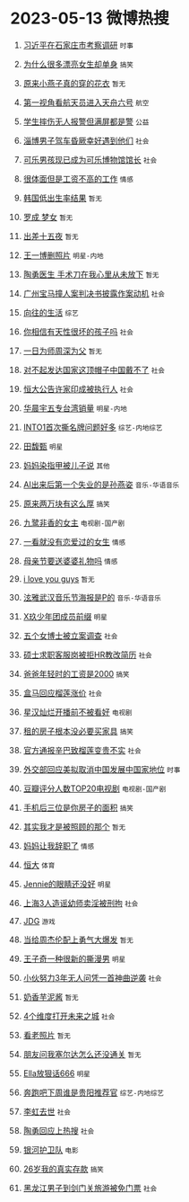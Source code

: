 # 2023-05-13 微博热搜 
1. [习近平在石家庄市考察调研](https://m.weibo.cn/search?containerid=100103type%3D1%26t%3D10%26q%3D%23%E4%B9%A0%E8%BF%91%E5%B9%B3%E5%9C%A8%E7%9F%B3%E5%AE%B6%E5%BA%84%E5%B8%82%E8%80%83%E5%AF%9F%E8%B0%83%E7%A0%94%23&stream_entry_id=51&isnewpage=1&extparam=seat%3D1%26pos%3D0%26stream_entry_id%3D51%26c_type%3D51%26dgr%3D0%26cate%3D10103%26filter_type%3Drealtimehot%26display_time%3D1683918420%26pre_seqid%3D168391842001603266376&luicode=10000011&lfid=106003type%3D25%26t%3D3%26disable_hot%3D1%26filter_type%3Drealtimehot) `时事` 

2. [为什么很多漂亮女生却单身](https://m.weibo.cn/search?containerid=100103type%3D1%26t%3D10%26q%3D%23%E4%B8%BA%E4%BB%80%E4%B9%88%E5%BE%88%E5%A4%9A%E6%BC%82%E4%BA%AE%E5%A5%B3%E7%94%9F%E5%8D%B4%E5%8D%95%E8%BA%AB%23&stream_entry_id=31&isnewpage=1&extparam=seat%3D1%26pos%3D0%26c_type%3D31%26lcate%3D5001%26cate%3D5001%26q%3D%2523%25E4%25B8%25BA%25E4%25BB%2580%25E4%25B9%2588%25E5%25BE%2588%25E5%25A4%259A%25E6%25BC%2582%25E4%25BA%25AE%25E5%25A5%25B3%25E7%2594%259F%25E5%258D%25B4%25E5%258D%2595%25E8%25BA%25AB%2523%26flag%3D2%26stream_entry_id%3D31%26filter_type%3Drealtimehot%26realpos%3D1%26dgr%3D0%26band_rank%3D1%26display_time%3D1683918420%26pre_seqid%3D168391842001603266376&luicode=10000011&lfid=106003type%3D25%26t%3D3%26disable_hot%3D1%26filter_type%3Drealtimehot) `搞笑` 

3. [原来小燕子真的穿的花衣](https://m.weibo.cn/search?containerid=100103type%3D1%26t%3D10%26q%3D%E5%8E%9F%E6%9D%A5%E5%B0%8F%E7%87%95%E5%AD%90%E7%9C%9F%E7%9A%84%E7%A9%BF%E7%9A%84%E8%8A%B1%E8%A1%A3&stream_entry_id=31&isnewpage=1&extparam=seat%3D1%26pos%3D1%26c_type%3D31%26lcate%3D5001%26cate%3D5001%26q%3D%25E5%258E%259F%25E6%259D%25A5%25E5%25B0%258F%25E7%2587%2595%25E5%25AD%2590%25E7%259C%259F%25E7%259A%2584%25E7%25A9%25BF%25E7%259A%2584%25E8%258A%25B1%25E8%25A1%25A3%26flag%3D0%26stream_entry_id%3D31%26filter_type%3Drealtimehot%26realpos%3D2%26dgr%3D0%26band_rank%3D2%26display_time%3D1683918420%26pre_seqid%3D168391842001603266376&luicode=10000011&lfid=106003type%3D25%26t%3D3%26disable_hot%3D1%26filter_type%3Drealtimehot) `暂无` 

4. [第一视角看航天员进入天舟六号](https://m.weibo.cn/search?containerid=100103type%3D1%26t%3D10%26q%3D%23%E7%AC%AC%E4%B8%80%E8%A7%86%E8%A7%92%E7%9C%8B%E8%88%AA%E5%A4%A9%E5%91%98%E8%BF%9B%E5%85%A5%E5%A4%A9%E8%88%9F%E5%85%AD%E5%8F%B7%23&stream_entry_id=31&isnewpage=1&extparam=seat%3D1%26pos%3D2%26c_type%3D31%26lcate%3D5001%26cate%3D5001%26q%3D%2523%25E7%25AC%25AC%25E4%25B8%2580%25E8%25A7%2586%25E8%25A7%2592%25E7%259C%258B%25E8%2588%25AA%25E5%25A4%25A9%25E5%2591%2598%25E8%25BF%259B%25E5%2585%25A5%25E5%25A4%25A9%25E8%2588%259F%25E5%2585%25AD%25E5%258F%25B7%2523%26flag%3D0%26stream_entry_id%3D31%26filter_type%3Drealtimehot%26realpos%3D3%26dgr%3D0%26band_rank%3D3%26display_time%3D1683918420%26pre_seqid%3D168391842001603266376&luicode=10000011&lfid=106003type%3D25%26t%3D3%26disable_hot%3D1%26filter_type%3Drealtimehot) `航空` 

5. [学生摔伤无人报警但满屏都是警](https://m.weibo.cn/search?containerid=100103type%3D1%26t%3D10%26q%3D%23%E5%AD%A6%E7%94%9F%E6%91%94%E4%BC%A4%E6%97%A0%E4%BA%BA%E6%8A%A5%E8%AD%A6%E4%BD%86%E6%BB%A1%E5%B1%8F%E9%83%BD%E6%98%AF%E8%AD%A6%23&stream_entry_id=31&isnewpage=1&extparam=seat%3D1%26pos%3D3%26c_type%3D31%26lcate%3D5001%26cate%3D5001%26q%3D%2523%25E5%25AD%25A6%25E7%2594%259F%25E6%2591%2594%25E4%25BC%25A4%25E6%2597%25A0%25E4%25BA%25BA%25E6%258A%25A5%25E8%25AD%25A6%25E4%25BD%2586%25E6%25BB%25A1%25E5%25B1%258F%25E9%2583%25BD%25E6%2598%25AF%25E8%25AD%25A6%2523%26flag%3D0%26stream_entry_id%3D31%26filter_type%3Drealtimehot%26realpos%3D4%26dgr%3D0%26band_rank%3D4%26display_time%3D1683918420%26pre_seqid%3D168391842001603266376&luicode=10000011&lfid=106003type%3D25%26t%3D3%26disable_hot%3D1%26filter_type%3Drealtimehot) `公益` 

6. [淄博男子驾车昏厥幸好遇到他们](https://m.weibo.cn/search?containerid=100103type%3D1%26t%3D10%26q%3D%23%E6%B7%84%E5%8D%9A%E7%94%B7%E5%AD%90%E9%A9%BE%E8%BD%A6%E6%98%8F%E5%8E%A5%E5%B9%B8%E5%A5%BD%E9%81%87%E5%88%B0%E4%BB%96%E4%BB%AC%23&stream_entry_id=31&isnewpage=1&extparam=seat%3D1%26pos%3D4%26c_type%3D31%26lcate%3D5001%26cate%3D5001%26q%3D%2523%25E6%25B7%2584%25E5%258D%259A%25E7%2594%25B7%25E5%25AD%2590%25E9%25A9%25BE%25E8%25BD%25A6%25E6%2598%258F%25E5%258E%25A5%25E5%25B9%25B8%25E5%25A5%25BD%25E9%2581%2587%25E5%2588%25B0%25E4%25BB%2596%25E4%25BB%25AC%2523%26flag%3D0%26stream_entry_id%3D31%26filter_type%3Drealtimehot%26realpos%3D5%26dgr%3D0%26band_rank%3D5%26display_time%3D1683918420%26pre_seqid%3D168391842001603266376&luicode=10000011&lfid=106003type%3D25%26t%3D3%26disable_hot%3D1%26filter_type%3Drealtimehot) `社会` 

7. [可乐男孩现已成为可乐博物馆馆长](https://m.weibo.cn/search?containerid=100103type%3D1%26t%3D10%26q%3D%23%E5%8F%AF%E4%B9%90%E7%94%B7%E5%AD%A9%E7%8E%B0%E5%B7%B2%E6%88%90%E4%B8%BA%E5%8F%AF%E4%B9%90%E5%8D%9A%E7%89%A9%E9%A6%86%E9%A6%86%E9%95%BF%23&stream_entry_id=31&isnewpage=1&extparam=seat%3D1%26pos%3D5%26c_type%3D31%26lcate%3D5001%26cate%3D5001%26q%3D%2523%25E5%258F%25AF%25E4%25B9%2590%25E7%2594%25B7%25E5%25AD%25A9%25E7%258E%25B0%25E5%25B7%25B2%25E6%2588%2590%25E4%25B8%25BA%25E5%258F%25AF%25E4%25B9%2590%25E5%258D%259A%25E7%2589%25A9%25E9%25A6%2586%25E9%25A6%2586%25E9%2595%25BF%2523%26flag%3D0%26stream_entry_id%3D31%26filter_type%3Drealtimehot%26realpos%3D6%26dgr%3D0%26band_rank%3D6%26display_time%3D1683918420%26pre_seqid%3D168391842001603266376&luicode=10000011&lfid=106003type%3D25%26t%3D3%26disable_hot%3D1%26filter_type%3Drealtimehot) `社会` 

8. [很体面但是工资不高的工作](https://m.weibo.cn/search?containerid=100103type%3D1%26t%3D10%26q%3D%23%E5%BE%88%E4%BD%93%E9%9D%A2%E4%BD%86%E6%98%AF%E5%B7%A5%E8%B5%84%E4%B8%8D%E9%AB%98%E7%9A%84%E5%B7%A5%E4%BD%9C%23&stream_entry_id=31&isnewpage=1&extparam=seat%3D1%26pos%3D6%26c_type%3D31%26lcate%3D5001%26cate%3D5001%26q%3D%2523%25E5%25BE%2588%25E4%25BD%2593%25E9%259D%25A2%25E4%25BD%2586%25E6%2598%25AF%25E5%25B7%25A5%25E8%25B5%2584%25E4%25B8%258D%25E9%25AB%2598%25E7%259A%2584%25E5%25B7%25A5%25E4%25BD%259C%2523%26flag%3D0%26stream_entry_id%3D31%26filter_type%3Drealtimehot%26realpos%3D7%26dgr%3D0%26band_rank%3D7%26display_time%3D1683918420%26pre_seqid%3D168391842001603266376&luicode=10000011&lfid=106003type%3D25%26t%3D3%26disable_hot%3D1%26filter_type%3Drealtimehot) `情感` 

9. [韩国低出生率结果](https://m.weibo.cn/search?containerid=100103type%3D1%26t%3D10%26q%3D%E9%9F%A9%E5%9B%BD%E4%BD%8E%E5%87%BA%E7%94%9F%E7%8E%87%E7%BB%93%E6%9E%9C&stream_entry_id=31&isnewpage=1&extparam=seat%3D1%26pos%3D7%26c_type%3D31%26lcate%3D5001%26cate%3D5001%26q%3D%25E9%259F%25A9%25E5%259B%25BD%25E4%25BD%258E%25E5%2587%25BA%25E7%2594%259F%25E7%258E%2587%25E7%25BB%2593%25E6%259E%259C%26flag%3D0%26stream_entry_id%3D31%26filter_type%3Drealtimehot%26realpos%3D8%26dgr%3D0%26band_rank%3D8%26display_time%3D1683918420%26pre_seqid%3D168391842001603266376&luicode=10000011&lfid=106003type%3D25%26t%3D3%26disable_hot%3D1%26filter_type%3Drealtimehot) `暂无` 

10. [罗成 梦女](https://m.weibo.cn/search?containerid=100103type%3D1%26t%3D10%26q%3D%E7%BD%97%E6%88%90+%E6%A2%A6%E5%A5%B3&stream_entry_id=31&isnewpage=1&extparam=seat%3D1%26pos%3D8%26c_type%3D31%26lcate%3D5001%26cate%3D5001%26q%3D%25E7%25BD%2597%25E6%2588%2590%2520%25E6%25A2%25A6%25E5%25A5%25B3%26flag%3D0%26stream_entry_id%3D31%26filter_type%3Drealtimehot%26realpos%3D9%26dgr%3D0%26band_rank%3D9%26display_time%3D1683918420%26pre_seqid%3D168391842001603266376&luicode=10000011&lfid=106003type%3D25%26t%3D3%26disable_hot%3D1%26filter_type%3Drealtimehot) `暂无` 

11. [出差十五夜](https://m.weibo.cn/search?containerid=100103type%3D1%26t%3D10%26q%3D%E5%87%BA%E5%B7%AE%E5%8D%81%E4%BA%94%E5%A4%9C&stream_entry_id=31&isnewpage=1&extparam=seat%3D1%26pos%3D9%26c_type%3D31%26lcate%3D5001%26cate%3D5001%26q%3D%25E5%2587%25BA%25E5%25B7%25AE%25E5%258D%2581%25E4%25BA%2594%25E5%25A4%259C%26flag%3D0%26stream_entry_id%3D31%26filter_type%3Drealtimehot%26realpos%3D10%26dgr%3D0%26band_rank%3D10%26display_time%3D1683918420%26pre_seqid%3D168391842001603266376&luicode=10000011&lfid=106003type%3D25%26t%3D3%26disable_hot%3D1%26filter_type%3Drealtimehot) `暂无` 

12. [王一博删照片](https://m.weibo.cn/search?containerid=100103type%3D1%26t%3D10%26q%3D%23%E7%8E%8B%E4%B8%80%E5%8D%9A%E5%88%A0%E7%85%A7%E7%89%87%23&stream_entry_id=31&isnewpage=1&extparam=seat%3D1%26pos%3D10%26c_type%3D31%26lcate%3D5001%26cate%3D5001%26q%3D%2523%25E7%258E%258B%25E4%25B8%2580%25E5%258D%259A%25E5%2588%25A0%25E7%2585%25A7%25E7%2589%2587%2523%26flag%3D2%26stream_entry_id%3D31%26filter_type%3Drealtimehot%26realpos%3D11%26dgr%3D0%26band_rank%3D11%26display_time%3D1683918420%26pre_seqid%3D168391842001603266376&luicode=10000011&lfid=106003type%3D25%26t%3D3%26disable_hot%3D1%26filter_type%3Drealtimehot) `明星-内地` 

13. [陶勇医生 手术刀在我心里从未放下](https://m.weibo.cn/search?containerid=100103type%3D1%26t%3D10%26q%3D%E9%99%B6%E5%8B%87%E5%8C%BB%E7%94%9F+%E6%89%8B%E6%9C%AF%E5%88%80%E5%9C%A8%E6%88%91%E5%BF%83%E9%87%8C%E4%BB%8E%E6%9C%AA%E6%94%BE%E4%B8%8B&stream_entry_id=31&isnewpage=1&extparam=seat%3D1%26pos%3D11%26c_type%3D31%26lcate%3D5001%26cate%3D5001%26q%3D%25E9%2599%25B6%25E5%258B%2587%25E5%258C%25BB%25E7%2594%259F%2520%25E6%2589%258B%25E6%259C%25AF%25E5%2588%2580%25E5%259C%25A8%25E6%2588%2591%25E5%25BF%2583%25E9%2587%258C%25E4%25BB%258E%25E6%259C%25AA%25E6%2594%25BE%25E4%25B8%258B%26flag%3D0%26stream_entry_id%3D31%26filter_type%3Drealtimehot%26realpos%3D12%26dgr%3D0%26band_rank%3D12%26display_time%3D1683918420%26pre_seqid%3D168391842001603266376&luicode=10000011&lfid=106003type%3D25%26t%3D3%26disable_hot%3D1%26filter_type%3Drealtimehot) `暂无` 

14. [广州宝马撞人案判决书披露作案动机](https://m.weibo.cn/search?containerid=100103type%3D1%26t%3D10%26q%3D%23%E5%B9%BF%E5%B7%9E%E5%AE%9D%E9%A9%AC%E6%92%9E%E4%BA%BA%E6%A1%88%E5%88%A4%E5%86%B3%E4%B9%A6%E6%8A%AB%E9%9C%B2%E4%BD%9C%E6%A1%88%E5%8A%A8%E6%9C%BA%23&stream_entry_id=31&isnewpage=1&extparam=seat%3D1%26pos%3D12%26c_type%3D31%26lcate%3D5001%26cate%3D5001%26q%3D%2523%25E5%25B9%25BF%25E5%25B7%259E%25E5%25AE%259D%25E9%25A9%25AC%25E6%2592%259E%25E4%25BA%25BA%25E6%25A1%2588%25E5%2588%25A4%25E5%2586%25B3%25E4%25B9%25A6%25E6%258A%25AB%25E9%259C%25B2%25E4%25BD%259C%25E6%25A1%2588%25E5%258A%25A8%25E6%259C%25BA%2523%26flag%3D0%26stream_entry_id%3D31%26filter_type%3Drealtimehot%26realpos%3D13%26dgr%3D0%26band_rank%3D13%26display_time%3D1683918420%26pre_seqid%3D168391842001603266376&luicode=10000011&lfid=106003type%3D25%26t%3D3%26disable_hot%3D1%26filter_type%3Drealtimehot) `社会` 

15. [向往的生活](https://m.weibo.cn/search?containerid=100103type%3D1%26t%3D10%26q%3D%E5%90%91%E5%BE%80%E7%9A%84%E7%94%9F%E6%B4%BB&stream_entry_id=31&isnewpage=1&extparam=seat%3D1%26pos%3D13%26c_type%3D31%26lcate%3D5001%26cate%3D5001%26q%3D%25E5%2590%2591%25E5%25BE%2580%25E7%259A%2584%25E7%2594%259F%25E6%25B4%25BB%26flag%3D0%26stream_entry_id%3D31%26filter_type%3Drealtimehot%26realpos%3D14%26dgr%3D0%26band_rank%3D14%26display_time%3D1683918420%26pre_seqid%3D168391842001603266376&luicode=10000011&lfid=106003type%3D25%26t%3D3%26disable_hot%3D1%26filter_type%3Drealtimehot) `综艺` 

16. [你相信有天性很坏的孩子吗](https://m.weibo.cn/search?containerid=100103type%3D1%26t%3D10%26q%3D%E4%BD%A0%E7%9B%B8%E4%BF%A1%E6%9C%89%E5%A4%A9%E6%80%A7%E5%BE%88%E5%9D%8F%E7%9A%84%E5%AD%A9%E5%AD%90%E5%90%97&stream_entry_id=31&isnewpage=1&extparam=seat%3D1%26pos%3D14%26c_type%3D31%26lcate%3D5001%26cate%3D5001%26q%3D%25E4%25BD%25A0%25E7%259B%25B8%25E4%25BF%25A1%25E6%259C%2589%25E5%25A4%25A9%25E6%2580%25A7%25E5%25BE%2588%25E5%259D%258F%25E7%259A%2584%25E5%25AD%25A9%25E5%25AD%2590%25E5%2590%2597%26flag%3D0%26stream_entry_id%3D31%26filter_type%3Drealtimehot%26realpos%3D15%26dgr%3D0%26band_rank%3D15%26display_time%3D1683918420%26pre_seqid%3D168391842001603266376&luicode=10000011&lfid=106003type%3D25%26t%3D3%26disable_hot%3D1%26filter_type%3Drealtimehot) `社会` 

17. [一日为师周深为父](https://m.weibo.cn/search?containerid=100103type%3D1%26t%3D10%26q%3D%23%E4%B8%80%E6%97%A5%E4%B8%BA%E5%B8%88%E5%91%A8%E6%B7%B1%E4%B8%BA%E7%88%B6%23&stream_entry_id=31&isnewpage=1&extparam=seat%3D1%26pos%3D15%26c_type%3D31%26lcate%3D5001%26cate%3D5001%26q%3D%2523%25E4%25B8%2580%25E6%2597%25A5%25E4%25B8%25BA%25E5%25B8%2588%25E5%2591%25A8%25E6%25B7%25B1%25E4%25B8%25BA%25E7%2588%25B6%2523%26flag%3D0%26stream_entry_id%3D31%26filter_type%3Drealtimehot%26realpos%3D16%26dgr%3D0%26band_rank%3D16%26display_time%3D1683918420%26pre_seqid%3D168391842001603266376&luicode=10000011&lfid=106003type%3D25%26t%3D3%26disable_hot%3D1%26filter_type%3Drealtimehot) `暂无` 

18. [对不起发达国家这顶帽子中国戴不了](https://m.weibo.cn/search?containerid=100103type%3D1%26t%3D10%26q%3D%23%E5%AF%B9%E4%B8%8D%E8%B5%B7%E5%8F%91%E8%BE%BE%E5%9B%BD%E5%AE%B6%E8%BF%99%E9%A1%B6%E5%B8%BD%E5%AD%90%E4%B8%AD%E5%9B%BD%E6%88%B4%E4%B8%8D%E4%BA%86%23&stream_entry_id=31&isnewpage=1&extparam=seat%3D1%26pos%3D16%26c_type%3D31%26lcate%3D5001%26cate%3D5001%26q%3D%2523%25E5%25AF%25B9%25E4%25B8%258D%25E8%25B5%25B7%25E5%258F%2591%25E8%25BE%25BE%25E5%259B%25BD%25E5%25AE%25B6%25E8%25BF%2599%25E9%25A1%25B6%25E5%25B8%25BD%25E5%25AD%2590%25E4%25B8%25AD%25E5%259B%25BD%25E6%2588%25B4%25E4%25B8%258D%25E4%25BA%2586%2523%26flag%3D0%26stream_entry_id%3D31%26filter_type%3Drealtimehot%26realpos%3D17%26dgr%3D0%26band_rank%3D17%26display_time%3D1683918420%26pre_seqid%3D168391842001603266376&luicode=10000011&lfid=106003type%3D25%26t%3D3%26disable_hot%3D1%26filter_type%3Drealtimehot) `社会` 

19. [恒大公告许家印成被执行人](https://m.weibo.cn/search?containerid=100103type%3D1%26t%3D10%26q%3D%23%E6%81%92%E5%A4%A7%E5%85%AC%E5%91%8A%E8%AE%B8%E5%AE%B6%E5%8D%B0%E6%88%90%E8%A2%AB%E6%89%A7%E8%A1%8C%E4%BA%BA%23&stream_entry_id=31&isnewpage=1&extparam=seat%3D1%26pos%3D17%26c_type%3D31%26lcate%3D5001%26cate%3D5001%26q%3D%2523%25E6%2581%2592%25E5%25A4%25A7%25E5%2585%25AC%25E5%2591%258A%25E8%25AE%25B8%25E5%25AE%25B6%25E5%258D%25B0%25E6%2588%2590%25E8%25A2%25AB%25E6%2589%25A7%25E8%25A1%258C%25E4%25BA%25BA%2523%26flag%3D0%26stream_entry_id%3D31%26filter_type%3Drealtimehot%26realpos%3D18%26dgr%3D0%26band_rank%3D18%26display_time%3D1683918420%26pre_seqid%3D168391842001603266376&luicode=10000011&lfid=106003type%3D25%26t%3D3%26disable_hot%3D1%26filter_type%3Drealtimehot) `社会` 

20. [华晨宇五专台湾销量](https://m.weibo.cn/search?containerid=100103type%3D1%26t%3D10%26q%3D%23%E5%8D%8E%E6%99%A8%E5%AE%87%E4%BA%94%E4%B8%93%E5%8F%B0%E6%B9%BE%E9%94%80%E9%87%8F%23&stream_entry_id=31&isnewpage=1&extparam=seat%3D1%26pos%3D18%26c_type%3D31%26lcate%3D5001%26cate%3D5001%26q%3D%2523%25E5%258D%258E%25E6%2599%25A8%25E5%25AE%2587%25E4%25BA%2594%25E4%25B8%2593%25E5%258F%25B0%25E6%25B9%25BE%25E9%2594%2580%25E9%2587%258F%2523%26flag%3D0%26stream_entry_id%3D31%26filter_type%3Drealtimehot%26realpos%3D19%26dgr%3D0%26band_rank%3D19%26display_time%3D1683918420%26pre_seqid%3D168391842001603266376&luicode=10000011&lfid=106003type%3D25%26t%3D3%26disable_hot%3D1%26filter_type%3Drealtimehot) `明星-内地` 

21. [INTO1首次撕名牌问题好多](https://m.weibo.cn/search?containerid=100103type%3D1%26t%3D10%26q%3D%23INTO1%E9%A6%96%E6%AC%A1%E6%92%95%E5%90%8D%E7%89%8C%E9%97%AE%E9%A2%98%E5%A5%BD%E5%A4%9A%23&stream_entry_id=31&isnewpage=1&extparam=seat%3D1%26pos%3D19%26c_type%3D31%26lcate%3D5001%26cate%3D5001%26q%3D%2523INTO1%25E9%25A6%2596%25E6%25AC%25A1%25E6%2592%2595%25E5%2590%258D%25E7%2589%258C%25E9%2597%25AE%25E9%25A2%2598%25E5%25A5%25BD%25E5%25A4%259A%2523%26flag%3D0%26stream_entry_id%3D31%26filter_type%3Drealtimehot%26realpos%3D20%26dgr%3D0%26band_rank%3D20%26display_time%3D1683918420%26pre_seqid%3D168391842001603266376&luicode=10000011&lfid=106003type%3D25%26t%3D3%26disable_hot%3D1%26filter_type%3Drealtimehot) `综艺-内地综艺` 

22. [田馥甄](https://m.weibo.cn/search?containerid=100103type%3D1%26t%3D10%26q%3D%E7%94%B0%E9%A6%A5%E7%94%84&stream_entry_id=31&isnewpage=1&extparam=seat%3D1%26pos%3D20%26c_type%3D31%26lcate%3D5001%26cate%3D5001%26q%3D%25E7%2594%25B0%25E9%25A6%25A5%25E7%2594%2584%26flag%3D2%26stream_entry_id%3D31%26filter_type%3Drealtimehot%26realpos%3D21%26dgr%3D0%26band_rank%3D21%26display_time%3D1683918420%26pre_seqid%3D168391842001603266376&luicode=10000011&lfid=106003type%3D25%26t%3D3%26disable_hot%3D1%26filter_type%3Drealtimehot) `明星` 

23. [妈妈染指甲被儿子说](https://m.weibo.cn/search?containerid=100103type%3D1%26t%3D10%26q%3D%23%E5%A6%88%E5%A6%88%E6%9F%93%E6%8C%87%E7%94%B2%E8%A2%AB%E5%84%BF%E5%AD%90%E8%AF%B4%23&stream_entry_id=31&isnewpage=1&extparam=seat%3D1%26pos%3D21%26c_type%3D31%26lcate%3D5001%26cate%3D5001%26q%3D%2523%25E5%25A6%2588%25E5%25A6%2588%25E6%259F%2593%25E6%258C%2587%25E7%2594%25B2%25E8%25A2%25AB%25E5%2584%25BF%25E5%25AD%2590%25E8%25AF%25B4%2523%26flag%3D0%26stream_entry_id%3D31%26filter_type%3Drealtimehot%26realpos%3D22%26dgr%3D0%26band_rank%3D22%26display_time%3D1683918420%26pre_seqid%3D168391842001603266376&luicode=10000011&lfid=106003type%3D25%26t%3D3%26disable_hot%3D1%26filter_type%3Drealtimehot) `其他` 

24. [AI出来后第一个失业的是孙燕姿](https://m.weibo.cn/search?containerid=100103type%3D1%26t%3D10%26q%3D%23AI%E5%87%BA%E6%9D%A5%E5%90%8E%E7%AC%AC%E4%B8%80%E4%B8%AA%E5%A4%B1%E4%B8%9A%E7%9A%84%E6%98%AF%E5%AD%99%E7%87%95%E5%A7%BF%23&stream_entry_id=31&isnewpage=1&extparam=seat%3D1%26pos%3D22%26c_type%3D31%26lcate%3D5001%26cate%3D5001%26q%3D%2523AI%25E5%2587%25BA%25E6%259D%25A5%25E5%2590%258E%25E7%25AC%25AC%25E4%25B8%2580%25E4%25B8%25AA%25E5%25A4%25B1%25E4%25B8%259A%25E7%259A%2584%25E6%2598%25AF%25E5%25AD%2599%25E7%2587%2595%25E5%25A7%25BF%2523%26flag%3D0%26stream_entry_id%3D31%26filter_type%3Drealtimehot%26realpos%3D23%26dgr%3D0%26band_rank%3D23%26display_time%3D1683918420%26pre_seqid%3D168391842001603266376&luicode=10000011&lfid=106003type%3D25%26t%3D3%26disable_hot%3D1%26filter_type%3Drealtimehot) `音乐-华语音乐` 

25. [原来两万块有这么厚](https://m.weibo.cn/search?containerid=100103type%3D1%26t%3D10%26q%3D%23%E5%8E%9F%E6%9D%A5%E4%B8%A4%E4%B8%87%E5%9D%97%E6%9C%89%E8%BF%99%E4%B9%88%E5%8E%9A%23&stream_entry_id=31&isnewpage=1&extparam=seat%3D1%26pos%3D23%26c_type%3D31%26lcate%3D5001%26cate%3D5001%26q%3D%2523%25E5%258E%259F%25E6%259D%25A5%25E4%25B8%25A4%25E4%25B8%2587%25E5%259D%2597%25E6%259C%2589%25E8%25BF%2599%25E4%25B9%2588%25E5%258E%259A%2523%26flag%3D0%26stream_entry_id%3D31%26filter_type%3Drealtimehot%26realpos%3D24%26dgr%3D0%26band_rank%3D24%26display_time%3D1683918420%26pre_seqid%3D168391842001603266376&luicode=10000011&lfid=106003type%3D25%26t%3D3%26disable_hot%3D1%26filter_type%3Drealtimehot) `搞笑` 

26. [九鹭非香的女主](https://m.weibo.cn/search?containerid=100103type%3D1%26t%3D10%26q%3D%23%E4%B9%9D%E9%B9%AD%E9%9D%9E%E9%A6%99%E7%9A%84%E5%A5%B3%E4%B8%BB%23&stream_entry_id=31&isnewpage=1&extparam=seat%3D1%26pos%3D24%26c_type%3D31%26lcate%3D5001%26cate%3D5001%26q%3D%2523%25E4%25B9%259D%25E9%25B9%25AD%25E9%259D%259E%25E9%25A6%2599%25E7%259A%2584%25E5%25A5%25B3%25E4%25B8%25BB%2523%26flag%3D0%26stream_entry_id%3D31%26filter_type%3Drealtimehot%26realpos%3D25%26dgr%3D0%26band_rank%3D25%26display_time%3D1683918420%26pre_seqid%3D168391842001603266376&luicode=10000011&lfid=106003type%3D25%26t%3D3%26disable_hot%3D1%26filter_type%3Drealtimehot) `电视剧-国产剧` 

27. [一看就没有恋爱过的女生](https://m.weibo.cn/search?containerid=100103type%3D1%26t%3D10%26q%3D%23%E4%B8%80%E7%9C%8B%E5%B0%B1%E6%B2%A1%E6%9C%89%E6%81%8B%E7%88%B1%E8%BF%87%E7%9A%84%E5%A5%B3%E7%94%9F%23&stream_entry_id=31&isnewpage=1&extparam=seat%3D1%26pos%3D25%26c_type%3D31%26lcate%3D5001%26cate%3D5001%26q%3D%2523%25E4%25B8%2580%25E7%259C%258B%25E5%25B0%25B1%25E6%25B2%25A1%25E6%259C%2589%25E6%2581%258B%25E7%2588%25B1%25E8%25BF%2587%25E7%259A%2584%25E5%25A5%25B3%25E7%2594%259F%2523%26flag%3D0%26stream_entry_id%3D31%26filter_type%3Drealtimehot%26realpos%3D26%26dgr%3D0%26band_rank%3D26%26display_time%3D1683918420%26pre_seqid%3D168391842001603266376&luicode=10000011&lfid=106003type%3D25%26t%3D3%26disable_hot%3D1%26filter_type%3Drealtimehot) `情感` 

28. [母亲节要送婆婆礼物吗](https://m.weibo.cn/search?containerid=100103type%3D1%26t%3D10%26q%3D%23%E6%AF%8D%E4%BA%B2%E8%8A%82%E8%A6%81%E9%80%81%E5%A9%86%E5%A9%86%E7%A4%BC%E7%89%A9%E5%90%97%23&stream_entry_id=31&isnewpage=1&extparam=seat%3D1%26pos%3D26%26c_type%3D31%26lcate%3D5001%26cate%3D5001%26q%3D%2523%25E6%25AF%258D%25E4%25BA%25B2%25E8%258A%2582%25E8%25A6%2581%25E9%2580%2581%25E5%25A9%2586%25E5%25A9%2586%25E7%25A4%25BC%25E7%2589%25A9%25E5%2590%2597%2523%26flag%3D0%26stream_entry_id%3D31%26filter_type%3Drealtimehot%26realpos%3D27%26dgr%3D0%26band_rank%3D27%26display_time%3D1683918420%26pre_seqid%3D168391842001603266376&luicode=10000011&lfid=106003type%3D25%26t%3D3%26disable_hot%3D1%26filter_type%3Drealtimehot) `情感` 

29. [i love you guys](https://m.weibo.cn/search?containerid=100103type%3D1%26t%3D10%26q%3Di+love+you+guys&stream_entry_id=31&isnewpage=1&extparam=seat%3D1%26pos%3D27%26c_type%3D31%26lcate%3D5001%26cate%3D5001%26q%3Di%2520love%2520you%2520guys%26flag%3D0%26stream_entry_id%3D31%26filter_type%3Drealtimehot%26realpos%3D28%26dgr%3D0%26band_rank%3D28%26display_time%3D1683918420%26pre_seqid%3D168391842001603266376&luicode=10000011&lfid=106003type%3D25%26t%3D3%26disable_hot%3D1%26filter_type%3Drealtimehot) `暂无` 

30. [泫雅武汉音乐节海报是P的](https://m.weibo.cn/search?containerid=100103type%3D1%26t%3D10%26q%3D%23%E6%B3%AB%E9%9B%85%E6%AD%A6%E6%B1%89%E9%9F%B3%E4%B9%90%E8%8A%82%E6%B5%B7%E6%8A%A5%E6%98%AFP%E7%9A%84%23&stream_entry_id=31&isnewpage=1&extparam=seat%3D1%26pos%3D28%26c_type%3D31%26lcate%3D5001%26cate%3D5001%26q%3D%2523%25E6%25B3%25AB%25E9%259B%2585%25E6%25AD%25A6%25E6%25B1%2589%25E9%259F%25B3%25E4%25B9%2590%25E8%258A%2582%25E6%25B5%25B7%25E6%258A%25A5%25E6%2598%25AFP%25E7%259A%2584%2523%26flag%3D0%26stream_entry_id%3D31%26filter_type%3Drealtimehot%26realpos%3D29%26dgr%3D0%26band_rank%3D29%26display_time%3D1683918420%26pre_seqid%3D168391842001603266376&luicode=10000011&lfid=106003type%3D25%26t%3D3%26disable_hot%3D1%26filter_type%3Drealtimehot) `音乐-华语音乐` 

31. [X玖少年团成员前缀](https://m.weibo.cn/search?containerid=100103type%3D1%26t%3D10%26q%3D%23X%E7%8E%96%E5%B0%91%E5%B9%B4%E5%9B%A2%E6%88%90%E5%91%98%E5%89%8D%E7%BC%80%23&stream_entry_id=31&isnewpage=1&extparam=seat%3D1%26pos%3D29%26c_type%3D31%26lcate%3D5001%26cate%3D5001%26q%3D%2523X%25E7%258E%2596%25E5%25B0%2591%25E5%25B9%25B4%25E5%259B%25A2%25E6%2588%2590%25E5%2591%2598%25E5%2589%258D%25E7%25BC%2580%2523%26flag%3D0%26stream_entry_id%3D31%26filter_type%3Drealtimehot%26realpos%3D30%26dgr%3D0%26band_rank%3D30%26display_time%3D1683918420%26pre_seqid%3D168391842001603266376&luicode=10000011&lfid=106003type%3D25%26t%3D3%26disable_hot%3D1%26filter_type%3Drealtimehot) `明星` 

32. [五个女博士被立案调查](https://m.weibo.cn/search?containerid=100103type%3D1%26t%3D10%26q%3D%23%E4%BA%94%E4%B8%AA%E5%A5%B3%E5%8D%9A%E5%A3%AB%E8%A2%AB%E7%AB%8B%E6%A1%88%E8%B0%83%E6%9F%A5%23&stream_entry_id=31&isnewpage=1&extparam=seat%3D1%26pos%3D30%26c_type%3D31%26lcate%3D5001%26cate%3D5001%26q%3D%2523%25E4%25BA%2594%25E4%25B8%25AA%25E5%25A5%25B3%25E5%258D%259A%25E5%25A3%25AB%25E8%25A2%25AB%25E7%25AB%258B%25E6%25A1%2588%25E8%25B0%2583%25E6%259F%25A5%2523%26flag%3D0%26stream_entry_id%3D31%26filter_type%3Drealtimehot%26realpos%3D31%26dgr%3D0%26band_rank%3D31%26display_time%3D1683918420%26pre_seqid%3D168391842001603266376&luicode=10000011&lfid=106003type%3D25%26t%3D3%26disable_hot%3D1%26filter_type%3Drealtimehot) `社会` 

33. [硕士求职客服岗被拒HR教改简历](https://m.weibo.cn/search?containerid=100103type%3D1%26t%3D10%26q%3D%23%E7%A1%95%E5%A3%AB%E6%B1%82%E8%81%8C%E5%AE%A2%E6%9C%8D%E5%B2%97%E8%A2%AB%E6%8B%92HR%E6%95%99%E6%94%B9%E7%AE%80%E5%8E%86%23&stream_entry_id=31&isnewpage=1&extparam=seat%3D1%26pos%3D31%26c_type%3D31%26lcate%3D5001%26cate%3D5001%26q%3D%2523%25E7%25A1%2595%25E5%25A3%25AB%25E6%25B1%2582%25E8%2581%258C%25E5%25AE%25A2%25E6%259C%258D%25E5%25B2%2597%25E8%25A2%25AB%25E6%258B%2592HR%25E6%2595%2599%25E6%2594%25B9%25E7%25AE%2580%25E5%258E%2586%2523%26flag%3D0%26stream_entry_id%3D31%26filter_type%3Drealtimehot%26realpos%3D32%26dgr%3D0%26band_rank%3D32%26display_time%3D1683918420%26pre_seqid%3D168391842001603266376&luicode=10000011&lfid=106003type%3D25%26t%3D3%26disable_hot%3D1%26filter_type%3Drealtimehot) `社会` 

34. [爸爸年轻时的工资是2000](https://m.weibo.cn/search?containerid=100103type%3D1%26t%3D10%26q%3D%23%E7%88%B8%E7%88%B8%E5%B9%B4%E8%BD%BB%E6%97%B6%E7%9A%84%E5%B7%A5%E8%B5%84%E6%98%AF2000%23&stream_entry_id=31&isnewpage=1&extparam=seat%3D1%26pos%3D32%26c_type%3D31%26lcate%3D5001%26cate%3D5001%26q%3D%2523%25E7%2588%25B8%25E7%2588%25B8%25E5%25B9%25B4%25E8%25BD%25BB%25E6%2597%25B6%25E7%259A%2584%25E5%25B7%25A5%25E8%25B5%2584%25E6%2598%25AF2000%2523%26flag%3D0%26stream_entry_id%3D31%26filter_type%3Drealtimehot%26realpos%3D33%26dgr%3D0%26band_rank%3D33%26display_time%3D1683918420%26pre_seqid%3D168391842001603266376&luicode=10000011&lfid=106003type%3D25%26t%3D3%26disable_hot%3D1%26filter_type%3Drealtimehot) `搞笑` 

35. [盒马回应榴莲涨价](https://m.weibo.cn/search?containerid=100103type%3D1%26t%3D10%26q%3D%23%E7%9B%92%E9%A9%AC%E5%9B%9E%E5%BA%94%E6%A6%B4%E8%8E%B2%E6%B6%A8%E4%BB%B7%23&stream_entry_id=31&isnewpage=1&extparam=seat%3D1%26pos%3D33%26c_type%3D31%26lcate%3D5001%26cate%3D5001%26q%3D%2523%25E7%259B%2592%25E9%25A9%25AC%25E5%259B%259E%25E5%25BA%2594%25E6%25A6%25B4%25E8%258E%25B2%25E6%25B6%25A8%25E4%25BB%25B7%2523%26flag%3D0%26stream_entry_id%3D31%26filter_type%3Drealtimehot%26realpos%3D34%26dgr%3D0%26band_rank%3D34%26display_time%3D1683918420%26pre_seqid%3D168391842001603266376&luicode=10000011&lfid=106003type%3D25%26t%3D3%26disable_hot%3D1%26filter_type%3Drealtimehot) `社会` 

36. [星汉灿烂开播前不被看好](https://m.weibo.cn/search?containerid=100103type%3D1%26t%3D10%26q%3D%23%E6%98%9F%E6%B1%89%E7%81%BF%E7%83%82%E5%BC%80%E6%92%AD%E5%89%8D%E4%B8%8D%E8%A2%AB%E7%9C%8B%E5%A5%BD%23&stream_entry_id=31&isnewpage=1&extparam=seat%3D1%26pos%3D34%26c_type%3D31%26lcate%3D5001%26cate%3D5001%26q%3D%2523%25E6%2598%259F%25E6%25B1%2589%25E7%2581%25BF%25E7%2583%2582%25E5%25BC%2580%25E6%2592%25AD%25E5%2589%258D%25E4%25B8%258D%25E8%25A2%25AB%25E7%259C%258B%25E5%25A5%25BD%2523%26flag%3D0%26stream_entry_id%3D31%26filter_type%3Drealtimehot%26realpos%3D35%26dgr%3D0%26band_rank%3D35%26display_time%3D1683918420%26pre_seqid%3D168391842001603266376&luicode=10000011&lfid=106003type%3D25%26t%3D3%26disable_hot%3D1%26filter_type%3Drealtimehot) `电视剧` 

37. [租的房子根本没必要买家具](https://m.weibo.cn/search?containerid=100103type%3D1%26t%3D10%26q%3D%23%E7%A7%9F%E7%9A%84%E6%88%BF%E5%AD%90%E6%A0%B9%E6%9C%AC%E6%B2%A1%E5%BF%85%E8%A6%81%E4%B9%B0%E5%AE%B6%E5%85%B7%23&stream_entry_id=31&isnewpage=1&extparam=seat%3D1%26pos%3D35%26c_type%3D31%26lcate%3D5001%26cate%3D5001%26q%3D%2523%25E7%25A7%259F%25E7%259A%2584%25E6%2588%25BF%25E5%25AD%2590%25E6%25A0%25B9%25E6%259C%25AC%25E6%25B2%25A1%25E5%25BF%2585%25E8%25A6%2581%25E4%25B9%25B0%25E5%25AE%25B6%25E5%2585%25B7%2523%26flag%3D0%26stream_entry_id%3D31%26filter_type%3Drealtimehot%26realpos%3D36%26dgr%3D0%26band_rank%3D36%26display_time%3D1683918420%26pre_seqid%3D168391842001603266376&luicode=10000011&lfid=106003type%3D25%26t%3D3%26disable_hot%3D1%26filter_type%3Drealtimehot) `搞笑` 

38. [官方通报辛巴致榴莲变贵不实](https://m.weibo.cn/search?containerid=100103type%3D1%26t%3D10%26q%3D%23%E5%AE%98%E6%96%B9%E9%80%9A%E6%8A%A5%E8%BE%9B%E5%B7%B4%E8%87%B4%E6%A6%B4%E8%8E%B2%E5%8F%98%E8%B4%B5%E4%B8%8D%E5%AE%9E%23&stream_entry_id=31&isnewpage=1&extparam=seat%3D1%26pos%3D36%26c_type%3D31%26lcate%3D5001%26cate%3D5001%26q%3D%2523%25E5%25AE%2598%25E6%2596%25B9%25E9%2580%259A%25E6%258A%25A5%25E8%25BE%259B%25E5%25B7%25B4%25E8%2587%25B4%25E6%25A6%25B4%25E8%258E%25B2%25E5%258F%2598%25E8%25B4%25B5%25E4%25B8%258D%25E5%25AE%259E%2523%26flag%3D0%26stream_entry_id%3D31%26filter_type%3Drealtimehot%26realpos%3D37%26dgr%3D0%26band_rank%3D37%26display_time%3D1683918420%26pre_seqid%3D168391842001603266376&luicode=10000011&lfid=106003type%3D25%26t%3D3%26disable_hot%3D1%26filter_type%3Drealtimehot) `社会` 

39. [外交部回应美拟取消中国发展中国家地位](https://m.weibo.cn/search?containerid=100103type%3D1%26t%3D10%26q%3D%23%E5%A4%96%E4%BA%A4%E9%83%A8%E5%9B%9E%E5%BA%94%E7%BE%8E%E6%8B%9F%E5%8F%96%E6%B6%88%E4%B8%AD%E5%9B%BD%E5%8F%91%E5%B1%95%E4%B8%AD%E5%9B%BD%E5%AE%B6%E5%9C%B0%E4%BD%8D%23&stream_entry_id=31&isnewpage=1&extparam=seat%3D1%26pos%3D37%26c_type%3D31%26lcate%3D5001%26cate%3D5001%26q%3D%2523%25E5%25A4%2596%25E4%25BA%25A4%25E9%2583%25A8%25E5%259B%259E%25E5%25BA%2594%25E7%25BE%258E%25E6%258B%259F%25E5%258F%2596%25E6%25B6%2588%25E4%25B8%25AD%25E5%259B%25BD%25E5%258F%2591%25E5%25B1%2595%25E4%25B8%25AD%25E5%259B%25BD%25E5%25AE%25B6%25E5%259C%25B0%25E4%25BD%258D%2523%26flag%3D1%26stream_entry_id%3D31%26filter_type%3Drealtimehot%26realpos%3D38%26dgr%3D0%26band_rank%3D38%26display_time%3D1683918420%26pre_seqid%3D168391842001603266376&luicode=10000011&lfid=106003type%3D25%26t%3D3%26disable_hot%3D1%26filter_type%3Drealtimehot) `时事` 

40. [豆瓣评分人数TOP20电视剧](https://m.weibo.cn/search?containerid=100103type%3D1%26t%3D10%26q%3D%23%E8%B1%86%E7%93%A3%E8%AF%84%E5%88%86%E4%BA%BA%E6%95%B0TOP20%E7%94%B5%E8%A7%86%E5%89%A7%23&stream_entry_id=31&isnewpage=1&extparam=seat%3D1%26pos%3D38%26c_type%3D31%26lcate%3D5001%26cate%3D5001%26q%3D%2523%25E8%25B1%2586%25E7%2593%25A3%25E8%25AF%2584%25E5%2588%2586%25E4%25BA%25BA%25E6%2595%25B0TOP20%25E7%2594%25B5%25E8%25A7%2586%25E5%2589%25A7%2523%26flag%3D0%26stream_entry_id%3D31%26filter_type%3Drealtimehot%26realpos%3D39%26dgr%3D0%26band_rank%3D39%26display_time%3D1683918420%26pre_seqid%3D168391842001603266376&luicode=10000011&lfid=106003type%3D25%26t%3D3%26disable_hot%3D1%26filter_type%3Drealtimehot) `电视剧-国产剧` 

41. [手机后三位是你房子的面积](https://m.weibo.cn/search?containerid=100103type%3D1%26t%3D10%26q%3D%23%E6%89%8B%E6%9C%BA%E5%90%8E%E4%B8%89%E4%BD%8D%E6%98%AF%E4%BD%A0%E6%88%BF%E5%AD%90%E7%9A%84%E9%9D%A2%E7%A7%AF%23&stream_entry_id=31&isnewpage=1&extparam=seat%3D1%26pos%3D39%26c_type%3D31%26lcate%3D5001%26cate%3D5001%26q%3D%2523%25E6%2589%258B%25E6%259C%25BA%25E5%2590%258E%25E4%25B8%2589%25E4%25BD%258D%25E6%2598%25AF%25E4%25BD%25A0%25E6%2588%25BF%25E5%25AD%2590%25E7%259A%2584%25E9%259D%25A2%25E7%25A7%25AF%2523%26flag%3D0%26stream_entry_id%3D31%26filter_type%3Drealtimehot%26realpos%3D40%26dgr%3D0%26band_rank%3D40%26display_time%3D1683918420%26pre_seqid%3D168391842001603266376&luicode=10000011&lfid=106003type%3D25%26t%3D3%26disable_hot%3D1%26filter_type%3Drealtimehot) `搞笑` 

42. [其实我才是被照顾的那个](https://m.weibo.cn/search?containerid=100103type%3D1%26t%3D10%26q%3D%E5%85%B6%E5%AE%9E%E6%88%91%E6%89%8D%E6%98%AF%E8%A2%AB%E7%85%A7%E9%A1%BE%E7%9A%84%E9%82%A3%E4%B8%AA&stream_entry_id=31&isnewpage=1&extparam=seat%3D1%26pos%3D40%26c_type%3D31%26lcate%3D5001%26cate%3D5001%26q%3D%25E5%2585%25B6%25E5%25AE%259E%25E6%2588%2591%25E6%2589%258D%25E6%2598%25AF%25E8%25A2%25AB%25E7%2585%25A7%25E9%25A1%25BE%25E7%259A%2584%25E9%2582%25A3%25E4%25B8%25AA%26flag%3D0%26stream_entry_id%3D31%26filter_type%3Drealtimehot%26realpos%3D41%26dgr%3D0%26band_rank%3D41%26display_time%3D1683918420%26pre_seqid%3D168391842001603266376&luicode=10000011&lfid=106003type%3D25%26t%3D3%26disable_hot%3D1%26filter_type%3Drealtimehot) `暂无` 

43. [妈妈让我辞职了](https://m.weibo.cn/search?containerid=100103type%3D1%26t%3D10%26q%3D%23%E5%A6%88%E5%A6%88%E8%AE%A9%E6%88%91%E8%BE%9E%E8%81%8C%E4%BA%86%23&stream_entry_id=31&isnewpage=1&extparam=seat%3D1%26pos%3D41%26c_type%3D31%26lcate%3D5001%26cate%3D5001%26q%3D%2523%25E5%25A6%2588%25E5%25A6%2588%25E8%25AE%25A9%25E6%2588%2591%25E8%25BE%259E%25E8%2581%258C%25E4%25BA%2586%2523%26flag%3D0%26stream_entry_id%3D31%26filter_type%3Drealtimehot%26realpos%3D42%26dgr%3D0%26band_rank%3D42%26display_time%3D1683918420%26pre_seqid%3D168391842001603266376&luicode=10000011&lfid=106003type%3D25%26t%3D3%26disable_hot%3D1%26filter_type%3Drealtimehot) `情感` 

44. [恒大](https://m.weibo.cn/search?containerid=100103type%3D1%26t%3D10%26q%3D%E6%81%92%E5%A4%A7&stream_entry_id=31&isnewpage=1&extparam=seat%3D1%26pos%3D42%26c_type%3D31%26lcate%3D5001%26cate%3D5001%26q%3D%25E6%2581%2592%25E5%25A4%25A7%26flag%3D0%26stream_entry_id%3D31%26filter_type%3Drealtimehot%26realpos%3D43%26dgr%3D0%26band_rank%3D43%26display_time%3D1683918420%26pre_seqid%3D168391842001603266376&luicode=10000011&lfid=106003type%3D25%26t%3D3%26disable_hot%3D1%26filter_type%3Drealtimehot) `体育` 

45. [Jennie的眼睛还没好](https://m.weibo.cn/search?containerid=100103type%3D1%26t%3D10%26q%3D%23Jennie%E7%9A%84%E7%9C%BC%E7%9D%9B%E8%BF%98%E6%B2%A1%E5%A5%BD%23&stream_entry_id=31&isnewpage=1&extparam=seat%3D1%26pos%3D43%26c_type%3D31%26lcate%3D5001%26cate%3D5001%26q%3D%2523Jennie%25E7%259A%2584%25E7%259C%25BC%25E7%259D%259B%25E8%25BF%2598%25E6%25B2%25A1%25E5%25A5%25BD%2523%26flag%3D0%26stream_entry_id%3D31%26filter_type%3Drealtimehot%26realpos%3D44%26dgr%3D0%26band_rank%3D44%26display_time%3D1683918420%26pre_seqid%3D168391842001603266376&luicode=10000011&lfid=106003type%3D25%26t%3D3%26disable_hot%3D1%26filter_type%3Drealtimehot) `明星` 

46. [上海3人造谣幼师卖淫被刑拘](https://m.weibo.cn/search?containerid=100103type%3D1%26t%3D10%26q%3D%23%E4%B8%8A%E6%B5%B73%E4%BA%BA%E9%80%A0%E8%B0%A3%E5%B9%BC%E5%B8%88%E5%8D%96%E6%B7%AB%E8%A2%AB%E5%88%91%E6%8B%98%23&stream_entry_id=31&isnewpage=1&extparam=seat%3D1%26pos%3D44%26c_type%3D31%26lcate%3D5001%26cate%3D5001%26q%3D%2523%25E4%25B8%258A%25E6%25B5%25B73%25E4%25BA%25BA%25E9%2580%25A0%25E8%25B0%25A3%25E5%25B9%25BC%25E5%25B8%2588%25E5%258D%2596%25E6%25B7%25AB%25E8%25A2%25AB%25E5%2588%2591%25E6%258B%2598%2523%26flag%3D0%26stream_entry_id%3D31%26filter_type%3Drealtimehot%26realpos%3D45%26dgr%3D0%26band_rank%3D45%26display_time%3D1683918420%26pre_seqid%3D168391842001603266376&luicode=10000011&lfid=106003type%3D25%26t%3D3%26disable_hot%3D1%26filter_type%3Drealtimehot) `社会` 

47. [JDG](https://m.weibo.cn/search?containerid=100103type%3D1%26t%3D10%26q%3DJDG&stream_entry_id=31&isnewpage=1&extparam=seat%3D1%26pos%3D45%26c_type%3D31%26lcate%3D5001%26cate%3D5001%26q%3DJDG%26flag%3D0%26stream_entry_id%3D31%26filter_type%3Drealtimehot%26realpos%3D46%26dgr%3D0%26band_rank%3D46%26display_time%3D1683918420%26pre_seqid%3D168391842001603266376&luicode=10000011&lfid=106003type%3D25%26t%3D3%26disable_hot%3D1%26filter_type%3Drealtimehot) `游戏` 

48. [当给周杰伦配上勇气大爆发](https://m.weibo.cn/search?containerid=100103type%3D1%26t%3D10%26q%3D%E5%BD%93%E7%BB%99%E5%91%A8%E6%9D%B0%E4%BC%A6%E9%85%8D%E4%B8%8A%E5%8B%87%E6%B0%94%E5%A4%A7%E7%88%86%E5%8F%91&stream_entry_id=31&isnewpage=1&extparam=seat%3D1%26pos%3D46%26c_type%3D31%26lcate%3D5001%26cate%3D5001%26q%3D%25E5%25BD%2593%25E7%25BB%2599%25E5%2591%25A8%25E6%259D%25B0%25E4%25BC%25A6%25E9%2585%258D%25E4%25B8%258A%25E5%258B%2587%25E6%25B0%2594%25E5%25A4%25A7%25E7%2588%2586%25E5%258F%2591%26flag%3D0%26stream_entry_id%3D31%26filter_type%3Drealtimehot%26realpos%3D47%26dgr%3D0%26band_rank%3D47%26display_time%3D1683918420%26pre_seqid%3D168391842001603266376&luicode=10000011&lfid=106003type%3D25%26t%3D3%26disable_hot%3D1%26filter_type%3Drealtimehot) `暂无` 

49. [王子奇一种很新的撕漫男](https://m.weibo.cn/search?containerid=100103type%3D1%26t%3D10%26q%3D%23%E7%8E%8B%E5%AD%90%E5%A5%87%E4%B8%80%E7%A7%8D%E5%BE%88%E6%96%B0%E7%9A%84%E6%92%95%E6%BC%AB%E7%94%B7%23&stream_entry_id=31&isnewpage=1&extparam=seat%3D1%26pos%3D47%26c_type%3D31%26lcate%3D5001%26cate%3D5001%26q%3D%2523%25E7%258E%258B%25E5%25AD%2590%25E5%25A5%2587%25E4%25B8%2580%25E7%25A7%258D%25E5%25BE%2588%25E6%2596%25B0%25E7%259A%2584%25E6%2592%2595%25E6%25BC%25AB%25E7%2594%25B7%2523%26flag%3D0%26stream_entry_id%3D31%26filter_type%3Drealtimehot%26realpos%3D48%26dgr%3D0%26band_rank%3D48%26display_time%3D1683918420%26pre_seqid%3D168391842001603266376&luicode=10000011&lfid=106003type%3D25%26t%3D3%26disable_hot%3D1%26filter_type%3Drealtimehot) `明星` 

50. [小伙努力3年无人问凭一首神曲逆袭](https://m.weibo.cn/search?containerid=100103type%3D1%26t%3D10%26q%3D%23%E5%B0%8F%E4%BC%99%E5%8A%AA%E5%8A%9B3%E5%B9%B4%E6%97%A0%E4%BA%BA%E9%97%AE%E5%87%AD%E4%B8%80%E9%A6%96%E7%A5%9E%E6%9B%B2%E9%80%86%E8%A2%AD%23&stream_entry_id=31&isnewpage=1&extparam=seat%3D1%26pos%3D48%26c_type%3D31%26lcate%3D5001%26cate%3D5001%26q%3D%2523%25E5%25B0%258F%25E4%25BC%2599%25E5%258A%25AA%25E5%258A%259B3%25E5%25B9%25B4%25E6%2597%25A0%25E4%25BA%25BA%25E9%2597%25AE%25E5%2587%25AD%25E4%25B8%2580%25E9%25A6%2596%25E7%25A5%259E%25E6%259B%25B2%25E9%2580%2586%25E8%25A2%25AD%2523%26flag%3D0%26stream_entry_id%3D31%26filter_type%3Drealtimehot%26realpos%3D49%26dgr%3D0%26band_rank%3D49%26display_time%3D1683918420%26pre_seqid%3D168391842001603266376&luicode=10000011&lfid=106003type%3D25%26t%3D3%26disable_hot%3D1%26filter_type%3Drealtimehot) `社会` 

51. [奶香芋泥酱](https://m.weibo.cn/search?containerid=100103type%3D1%26t%3D10%26q%3D%E5%A5%B6%E9%A6%99%E8%8A%8B%E6%B3%A5%E9%85%B1&stream_entry_id=31&isnewpage=1&extparam=seat%3D1%26pos%3D49%26c_type%3D31%26lcate%3D5001%26cate%3D5001%26q%3D%25E5%25A5%25B6%25E9%25A6%2599%25E8%258A%258B%25E6%25B3%25A5%25E9%2585%25B1%26flag%3D0%26stream_entry_id%3D31%26filter_type%3Drealtimehot%26realpos%3D50%26dgr%3D0%26band_rank%3D50%26display_time%3D1683918420%26pre_seqid%3D168391842001603266376&luicode=10000011&lfid=106003type%3D25%26t%3D3%26disable_hot%3D1%26filter_type%3Drealtimehot) `暂无` 

52. [4个维度打开未来之城](https://m.weibo.cn/search?containerid=100103type%3D1%26t%3D10%26q%3D%234%E4%B8%AA%E7%BB%B4%E5%BA%A6%E6%89%93%E5%BC%80%E6%9C%AA%E6%9D%A5%E4%B9%8B%E5%9F%8E%23&stream_entry_id=51&isnewpage=1&extparam=seat%3D1%26pos%3D0%26dgr%3D0%26c_type%3D51%26stream_entry_id%3D51%26filter_type%3Drealtimehot%26cate%3D10103%26display_time%3D1683915010%26pre_seqid%3D1683915010178012107171&luicode=10000011&lfid=106003type%3D25%26t%3D3%26disable_hot%3D1%26filter_type%3Drealtimehot) `社会` 

53. [看老照片](https://m.weibo.cn/search?containerid=100103type%3D1%26t%3D10%26q%3D%E7%9C%8B%E8%80%81%E7%85%A7%E7%89%87&stream_entry_id=31&isnewpage=1&extparam=seat%3D1%26pos%3D48%26realpos%3D49%26c_type%3D31%26lcate%3D5001%26cate%3D5001%26q%3D%25E7%259C%258B%25E8%2580%2581%25E7%2585%25A7%25E7%2589%2587%26dgr%3D0%26flag%3D0%26filter_type%3Drealtimehot%26band_rank%3D49%26stream_entry_id%3D31%26display_time%3D1683915010%26pre_seqid%3D1683915010178012107171&luicode=10000011&lfid=106003type%3D25%26t%3D3%26disable_hot%3D1%26filter_type%3Drealtimehot) `暂无` 

54. [朋友问我塞尔达怎么还没通关](https://m.weibo.cn/search?containerid=100103type%3D1%26t%3D10%26q%3D%E6%9C%8B%E5%8F%8B%E9%97%AE%E6%88%91%E5%A1%9E%E5%B0%94%E8%BE%BE%E6%80%8E%E4%B9%88%E8%BF%98%E6%B2%A1%E9%80%9A%E5%85%B3&stream_entry_id=31&isnewpage=1&extparam=seat%3D1%26pos%3D49%26realpos%3D50%26c_type%3D31%26lcate%3D5001%26cate%3D5001%26q%3D%25E6%259C%258B%25E5%258F%258B%25E9%2597%25AE%25E6%2588%2591%25E5%25A1%259E%25E5%25B0%2594%25E8%25BE%25BE%25E6%2580%258E%25E4%25B9%2588%25E8%25BF%2598%25E6%25B2%25A1%25E9%2580%259A%25E5%2585%25B3%26dgr%3D0%26flag%3D0%26filter_type%3Drealtimehot%26band_rank%3D50%26stream_entry_id%3D31%26display_time%3D1683915010%26pre_seqid%3D1683915010178012107171&luicode=10000011&lfid=106003type%3D25%26t%3D3%26disable_hot%3D1%26filter_type%3Drealtimehot) `暂无` 

55. [Ella放狠话666](https://m.weibo.cn/search?containerid=100103type%3D1%26t%3D10%26q%3D%23Ella%E6%94%BE%E7%8B%A0%E8%AF%9D666%23&stream_entry_id=31&isnewpage=1&extparam=seat%3D1%26pos%3D3%26stream_entry_id%3D31%26c_type%3D31%26lcate%3D5001%26adid%3D188953%26q%3D%2523Ella%25E6%2594%25BE%25E7%258B%25A0%25E8%25AF%259D666%2523%26topic_ad%3D1%26cate%3D5001%26is_ad_pos%3D1%26dgr%3D0%26band_rank%3D4%26filter_type%3Drealtimehot%26display_time%3D1683911256%26pre_seqid%3D16839112562219481995&luicode=10000011&lfid=106003type%3D25%26t%3D3%26disable_hot%3D1%26filter_type%3Drealtimehot) `明星` 

56. [奔跑吧下周谁是贵阳推荐官](https://m.weibo.cn/search?containerid=100103type%3D1%26t%3D10%26q%3D%23%E5%A5%94%E8%B7%91%E5%90%A7%E4%B8%8B%E5%91%A8%E8%B0%81%E6%98%AF%E8%B4%B5%E9%98%B3%E6%8E%A8%E8%8D%90%E5%AE%98%23&stream_entry_id=31&isnewpage=1&extparam=seat%3D1%26pos%3D40%26realpos%3D40%26c_type%3D31%26lcate%3D5001%26cate%3D5001%26q%3D%2523%25E5%25A5%2594%25E8%25B7%2591%25E5%2590%25A7%25E4%25B8%258B%25E5%2591%25A8%25E8%25B0%2581%25E6%2598%25AF%25E8%25B4%25B5%25E9%2598%25B3%25E6%258E%25A8%25E8%258D%2590%25E5%25AE%2598%2523%26dgr%3D0%26flag%3D0%26filter_type%3Drealtimehot%26band_rank%3D40%26stream_entry_id%3D31%26display_time%3D1683911256%26pre_seqid%3D16839112562219481995&luicode=10000011&lfid=106003type%3D25%26t%3D3%26disable_hot%3D1%26filter_type%3Drealtimehot) `综艺-内地综艺` 

57. [李虹去世](https://m.weibo.cn/search?containerid=100103type%3D1%26t%3D10%26q%3D%23%E6%9D%8E%E8%99%B9%E5%8E%BB%E4%B8%96%23&stream_entry_id=31&isnewpage=1&extparam=seat%3D1%26pos%3D48%26realpos%3D48%26c_type%3D31%26lcate%3D5001%26cate%3D5001%26q%3D%2523%25E6%259D%258E%25E8%2599%25B9%25E5%258E%25BB%25E4%25B8%2596%2523%26dgr%3D0%26flag%3D0%26filter_type%3Drealtimehot%26band_rank%3D48%26stream_entry_id%3D31%26display_time%3D1683911256%26pre_seqid%3D16839112562219481995&luicode=10000011&lfid=106003type%3D25%26t%3D3%26disable_hot%3D1%26filter_type%3Drealtimehot) `社会` 

58. [陶勇回应上热搜](https://m.weibo.cn/search?containerid=100103type%3D1%26t%3D10%26q%3D%23%E9%99%B6%E5%8B%87%E5%9B%9E%E5%BA%94%E4%B8%8A%E7%83%AD%E6%90%9C%23&stream_entry_id=31&isnewpage=1&extparam=seat%3D1%26pos%3D30%26realpos%3D30%26c_type%3D31%26lcate%3D5001%26cate%3D5001%26q%3D%2523%25E9%2599%25B6%25E5%258B%2587%25E5%259B%259E%25E5%25BA%2594%25E4%25B8%258A%25E7%2583%25AD%25E6%2590%259C%2523%26dgr%3D0%26flag%3D0%26filter_type%3Drealtimehot%26band_rank%3D30%26stream_entry_id%3D31%26display_time%3D1683907848%26pre_seqid%3D1683907848118027350185&luicode=10000011&lfid=106003type%3D25%26t%3D3%26disable_hot%3D1%26filter_type%3Drealtimehot) `社会` 

59. [银河护卫队](https://m.weibo.cn/search?containerid=100103type%3D1%26t%3D10%26q%3D%E9%93%B6%E6%B2%B3%E6%8A%A4%E5%8D%AB%E9%98%9F&stream_entry_id=31&isnewpage=1&extparam=seat%3D1%26pos%3D44%26realpos%3D44%26c_type%3D31%26lcate%3D5001%26cate%3D5001%26q%3D%25E9%2593%25B6%25E6%25B2%25B3%25E6%258A%25A4%25E5%258D%25AB%25E9%2598%259F%26dgr%3D0%26flag%3D0%26filter_type%3Drealtimehot%26band_rank%3D44%26stream_entry_id%3D31%26display_time%3D1683907848%26pre_seqid%3D1683907848118027350185&luicode=10000011&lfid=106003type%3D25%26t%3D3%26disable_hot%3D1%26filter_type%3Drealtimehot) `电影` 

60. [26岁我的真实存款](https://m.weibo.cn/search?containerid=100103type%3D1%26t%3D10%26q%3D%2326%E5%B2%81%E6%88%91%E7%9A%84%E7%9C%9F%E5%AE%9E%E5%AD%98%E6%AC%BE%23&stream_entry_id=31&isnewpage=1&extparam=seat%3D1%26pos%3D46%26realpos%3D46%26c_type%3D31%26lcate%3D5001%26cate%3D5001%26q%3D%252326%25E5%25B2%2581%25E6%2588%2591%25E7%259A%2584%25E7%259C%259F%25E5%25AE%259E%25E5%25AD%2598%25E6%25AC%25BE%2523%26dgr%3D0%26flag%3D0%26filter_type%3Drealtimehot%26band_rank%3D46%26stream_entry_id%3D31%26display_time%3D1683907848%26pre_seqid%3D1683907848118027350185&luicode=10000011&lfid=106003type%3D25%26t%3D3%26disable_hot%3D1%26filter_type%3Drealtimehot) `搞笑` 

61. [黑龙江男子到剑门关旅游被免门票](https://m.weibo.cn/search?containerid=100103type%3D1%26t%3D10%26q%3D%23%E9%BB%91%E9%BE%99%E6%B1%9F%E7%94%B7%E5%AD%90%E5%88%B0%E5%89%91%E9%97%A8%E5%85%B3%E6%97%85%E6%B8%B8%E8%A2%AB%E5%85%8D%E9%97%A8%E7%A5%A8%23&stream_entry_id=31&isnewpage=1&extparam=seat%3D1%26pos%3D50%26realpos%3D50%26c_type%3D31%26lcate%3D5001%26cate%3D5001%26q%3D%2523%25E9%25BB%2591%25E9%25BE%2599%25E6%25B1%259F%25E7%2594%25B7%25E5%25AD%2590%25E5%2588%25B0%25E5%2589%2591%25E9%2597%25A8%25E5%2585%25B3%25E6%2597%2585%25E6%25B8%25B8%25E8%25A2%25AB%25E5%2585%258D%25E9%2597%25A8%25E7%25A5%25A8%2523%26dgr%3D0%26flag%3D0%26filter_type%3Drealtimehot%26band_rank%3D50%26stream_entry_id%3D31%26display_time%3D1683907848%26pre_seqid%3D1683907848118027350185&luicode=10000011&lfid=106003type%3D25%26t%3D3%26disable_hot%3D1%26filter_type%3Drealtimehot) `社会` 
